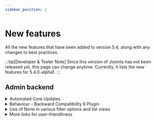 ```yaml
---
sidebar_position: 1
---
```


# New features

All the new features that have been added to version 5.4, along with any changes to best practices.

:::tip[Developer & Tester Note]
  Since this version of Joomla has not been released yet, this page can change anytime.
  Currently, it lists the new features for 5.4.0-alpha1.
:::

## Admin backend

<details>
  <summary>Automated Core Updates</summary>
* [45143](https://github.com/joomla/joomla-cms/pull/45143) Automated Core Updates client functionality.
* [45517](https://github.com/joomla/joomla-cms/pull/45517) Automated Updates information
</details>

<details>
  <summary>Behaviour - Backward Compatibility 6 Plugin</summary>
* [45371](https://github.com/joomla/joomla-cms/pull/45371) New 'Behaviour - Backward Compatibility 6' plugin added
  in preparation for the Joomla 6 update.

On Joomla 5.4 the plugin does not do anything except existing and being enabled,
so that when we update the code to Joomla 6 it can immediately run with the updated code,
and 3rd party extensions which would require that plugin being enabled in 6 will not cause the update to break.
</details>

<details>
  <summary>Use of None in various filter options and list views</summary>
* [45232](https://github.com/joomla/joomla-cms/pull/45232) New '- None -' author filter option in the Articles view
  to select articles associated with deleted user entries.
* [45274](https://github.com/joomla/joomla-cms/pull/45274) New '- None -' tag filter option in the Articles view
  to select articles without tags.
* [45459](https://github.com/joomla/joomla-cms/pull/45459) New '- None -' tag filter option in the Contacts view
  to select contacts without tags.
* [45460](https://github.com/joomla/joomla-cms/pull/45460) New '- None -' tag filter option in the News Feeds view
  to select news feed entries without tags.
* [45461](https://github.com/joomla/joomla-cms/pull/45461) New '- None -' tag filter option in the Articles: Categories view
  to select categories without tags.
* [45201](https://github.com/joomla/joomla-cms/pull/45201) Shows '[ None ]' in the field group column for a field
  unassigned to any field group.
* [45223](https://github.com/joomla/joomla-cms/pull/45223) Shows '[ None ]' in the user column for a user note
  linked to a deleted user entry.
</details>

<details>
  <summary>More links for user-friendliness</summary>
* [45318](https://github.com/joomla/joomla-cms/pull/45318) Added a link to more easily open the
  'System – Maintenance – Database' view from the Pre-Update Check.
* [45318](https://github.com/joomla/joomla-cms/pull/45318) Added a link to more easily open the
  'Mail Templates' view from the Update Notification.
</details>
